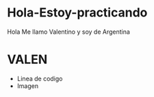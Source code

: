 # Hola-Estoy-practicando
Hola
Me llamo Valentino y soy de Argentina
# VALEN
* Linea de codigo
* Imagen

